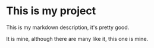 # This is my project

This is my markdown description, it's pretty good.

It is mine, although there are many like it, this one is mine. 